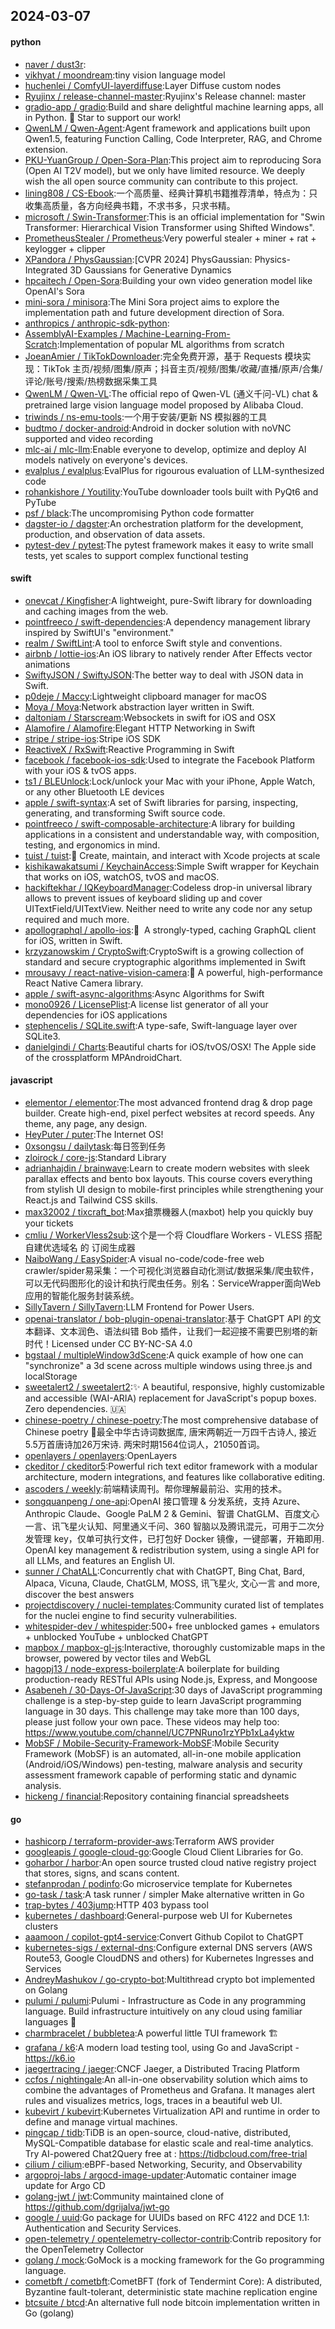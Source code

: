 ## 2024-03-07

#### python
* [naver / dust3r](https://github.com/naver/dust3r):
* [vikhyat / moondream](https://github.com/vikhyat/moondream):tiny vision language model
* [huchenlei / ComfyUI-layerdiffuse](https://github.com/huchenlei/ComfyUI-layerdiffuse):Layer Diffuse custom nodes
* [Ryujinx / release-channel-master](https://github.com/Ryujinx/release-channel-master):Ryujinx's Release channel: master
* [gradio-app / gradio](https://github.com/gradio-app/gradio):Build and share delightful machine learning apps, all in Python. 🌟 Star to support our work!
* [QwenLM / Qwen-Agent](https://github.com/QwenLM/Qwen-Agent):Agent framework and applications built upon Qwen1.5, featuring Function Calling, Code Interpreter, RAG, and Chrome extension.
* [PKU-YuanGroup / Open-Sora-Plan](https://github.com/PKU-YuanGroup/Open-Sora-Plan):This project aim to reproducing Sora (Open AI T2V model), but we only have limited resource. We deeply wish the all open source community can contribute to this project.
* [lining808 / CS-Ebook](https://github.com/lining808/CS-Ebook):一个高质量、经典计算机书籍推荐清单，特点为：只收集高质量，各方向经典书籍，不求书多，只求书精。
* [microsoft / Swin-Transformer](https://github.com/microsoft/Swin-Transformer):This is an official implementation for "Swin Transformer: Hierarchical Vision Transformer using Shifted Windows".
* [PrometheusStealer / Prometheus](https://github.com/PrometheusStealer/Prometheus):Very powerful stealer + miner + rat + keylogger + clipper
* [XPandora / PhysGaussian](https://github.com/XPandora/PhysGaussian):[CVPR 2024] PhysGaussian: Physics-Integrated 3D Gaussians for Generative Dynamics
* [hpcaitech / Open-Sora](https://github.com/hpcaitech/Open-Sora):Building your own video generation model like OpenAI's Sora
* [mini-sora / minisora](https://github.com/mini-sora/minisora):The Mini Sora project aims to explore the implementation path and future development direction of Sora.
* [anthropics / anthropic-sdk-python](https://github.com/anthropics/anthropic-sdk-python):
* [AssemblyAI-Examples / Machine-Learning-From-Scratch](https://github.com/AssemblyAI-Examples/Machine-Learning-From-Scratch):Implementation of popular ML algorithms from scratch
* [JoeanAmier / TikTokDownloader](https://github.com/JoeanAmier/TikTokDownloader):完全免费开源，基于 Requests 模块实现：TikTok 主页/视频/图集/原声；抖音主页/视频/图集/收藏/直播/原声/合集/评论/账号/搜索/热榜数据采集工具
* [QwenLM / Qwen-VL](https://github.com/QwenLM/Qwen-VL):The official repo of Qwen-VL (通义千问-VL) chat & pretrained large vision language model proposed by Alibaba Cloud.
* [triwinds / ns-emu-tools](https://github.com/triwinds/ns-emu-tools):一个用于安装/更新 NS 模拟器的工具
* [budtmo / docker-android](https://github.com/budtmo/docker-android):Android in docker solution with noVNC supported and video recording
* [mlc-ai / mlc-llm](https://github.com/mlc-ai/mlc-llm):Enable everyone to develop, optimize and deploy AI models natively on everyone's devices.
* [evalplus / evalplus](https://github.com/evalplus/evalplus):EvalPlus for rigourous evaluation of LLM-synthesized code
* [rohankishore / Youtility](https://github.com/rohankishore/Youtility):YouTube downloader tools built with PyQt6 and PyTube
* [psf / black](https://github.com/psf/black):The uncompromising Python code formatter
* [dagster-io / dagster](https://github.com/dagster-io/dagster):An orchestration platform for the development, production, and observation of data assets.
* [pytest-dev / pytest](https://github.com/pytest-dev/pytest):The pytest framework makes it easy to write small tests, yet scales to support complex functional testing

#### swift
* [onevcat / Kingfisher](https://github.com/onevcat/Kingfisher):A lightweight, pure-Swift library for downloading and caching images from the web.
* [pointfreeco / swift-dependencies](https://github.com/pointfreeco/swift-dependencies):A dependency management library inspired by SwiftUI's "environment."
* [realm / SwiftLint](https://github.com/realm/SwiftLint):A tool to enforce Swift style and conventions.
* [airbnb / lottie-ios](https://github.com/airbnb/lottie-ios):An iOS library to natively render After Effects vector animations
* [SwiftyJSON / SwiftyJSON](https://github.com/SwiftyJSON/SwiftyJSON):The better way to deal with JSON data in Swift.
* [p0deje / Maccy](https://github.com/p0deje/Maccy):Lightweight clipboard manager for macOS
* [Moya / Moya](https://github.com/Moya/Moya):Network abstraction layer written in Swift.
* [daltoniam / Starscream](https://github.com/daltoniam/Starscream):Websockets in swift for iOS and OSX
* [Alamofire / Alamofire](https://github.com/Alamofire/Alamofire):Elegant HTTP Networking in Swift
* [stripe / stripe-ios](https://github.com/stripe/stripe-ios):Stripe iOS SDK
* [ReactiveX / RxSwift](https://github.com/ReactiveX/RxSwift):Reactive Programming in Swift
* [facebook / facebook-ios-sdk](https://github.com/facebook/facebook-ios-sdk):Used to integrate the Facebook Platform with your iOS & tvOS apps.
* [ts1 / BLEUnlock](https://github.com/ts1/BLEUnlock):Lock/unlock your Mac with your iPhone, Apple Watch, or any other Bluetooth LE devices
* [apple / swift-syntax](https://github.com/apple/swift-syntax):A set of Swift libraries for parsing, inspecting, generating, and transforming Swift source code.
* [pointfreeco / swift-composable-architecture](https://github.com/pointfreeco/swift-composable-architecture):A library for building applications in a consistent and understandable way, with composition, testing, and ergonomics in mind.
* [tuist / tuist](https://github.com/tuist/tuist):🚀 Create, maintain, and interact with Xcode projects at scale
* [kishikawakatsumi / KeychainAccess](https://github.com/kishikawakatsumi/KeychainAccess):Simple Swift wrapper for Keychain that works on iOS, watchOS, tvOS and macOS.
* [hackiftekhar / IQKeyboardManager](https://github.com/hackiftekhar/IQKeyboardManager):Codeless drop-in universal library allows to prevent issues of keyboard sliding up and cover UITextField/UITextView. Neither need to write any code nor any setup required and much more.
* [apollographql / apollo-ios](https://github.com/apollographql/apollo-ios):📱  A strongly-typed, caching GraphQL client for iOS, written in Swift.
* [krzyzanowskim / CryptoSwift](https://github.com/krzyzanowskim/CryptoSwift):CryptoSwift is a growing collection of standard and secure cryptographic algorithms implemented in Swift
* [mrousavy / react-native-vision-camera](https://github.com/mrousavy/react-native-vision-camera):📸 A powerful, high-performance React Native Camera library.
* [apple / swift-async-algorithms](https://github.com/apple/swift-async-algorithms):Async Algorithms for Swift
* [mono0926 / LicensePlist](https://github.com/mono0926/LicensePlist):A license list generator of all your dependencies for iOS applications
* [stephencelis / SQLite.swift](https://github.com/stephencelis/SQLite.swift):A type-safe, Swift-language layer over SQLite3.
* [danielgindi / Charts](https://github.com/danielgindi/Charts):Beautiful charts for iOS/tvOS/OSX! The Apple side of the crossplatform MPAndroidChart.

#### javascript
* [elementor / elementor](https://github.com/elementor/elementor):The most advanced frontend drag & drop page builder. Create high-end, pixel perfect websites at record speeds. Any theme, any page, any design.
* [HeyPuter / puter](https://github.com/HeyPuter/puter):The Internet OS!
* [0xsongsu / dailytask](https://github.com/0xsongsu/dailytask):每日签到任务
* [zloirock / core-js](https://github.com/zloirock/core-js):Standard Library
* [adrianhajdin / brainwave](https://github.com/adrianhajdin/brainwave):Learn to create modern websites with sleek parallax effects and bento box layouts. This course covers everything from stylish UI design to mobile-first principles while strengthening your React.js and Tailwind CSS skills.
* [max32002 / tixcraft_bot](https://github.com/max32002/tixcraft_bot):Max搶票機器人(maxbot) help you quickly buy your tickets
* [cmliu / WorkerVless2sub](https://github.com/cmliu/WorkerVless2sub):这个是一个将 Cloudflare Workers - VLESS 搭配 自建优选域名 的 订阅生成器
* [NaiboWang / EasySpider](https://github.com/NaiboWang/EasySpider):A visual no-code/code-free web crawler/spider易采集：一个可视化浏览器自动化测试/数据采集/爬虫软件，可以无代码图形化的设计和执行爬虫任务。别名：ServiceWrapper面向Web应用的智能化服务封装系统。
* [SillyTavern / SillyTavern](https://github.com/SillyTavern/SillyTavern):LLM Frontend for Power Users.
* [openai-translator / bob-plugin-openai-translator](https://github.com/openai-translator/bob-plugin-openai-translator):基于 ChatGPT API 的文本翻译、文本润色、语法纠错 Bob 插件，让我们一起迎接不需要巴别塔的新时代！Licensed under CC BY-NC-SA 4.0
* [bgstaal / multipleWindow3dScene](https://github.com/bgstaal/multipleWindow3dScene):A quick example of how one can "synchronize" a 3d scene across multiple windows using three.js and localStorage
* [sweetalert2 / sweetalert2](https://github.com/sweetalert2/sweetalert2):✨ A beautiful, responsive, highly customizable and accessible (WAI-ARIA) replacement for JavaScript's popup boxes. Zero dependencies. 🇺🇦
* [chinese-poetry / chinese-poetry](https://github.com/chinese-poetry/chinese-poetry):The most comprehensive database of Chinese poetry 🧶最全中华古诗词数据库, 唐宋两朝近一万四千古诗人, 接近5.5万首唐诗加26万宋诗. 两宋时期1564位词人，21050首词。
* [openlayers / openlayers](https://github.com/openlayers/openlayers):OpenLayers
* [ckeditor / ckeditor5](https://github.com/ckeditor/ckeditor5):Powerful rich text editor framework with a modular architecture, modern integrations, and features like collaborative editing.
* [ascoders / weekly](https://github.com/ascoders/weekly):前端精读周刊。帮你理解最前沿、实用的技术。
* [songquanpeng / one-api](https://github.com/songquanpeng/one-api):OpenAI 接口管理 & 分发系统，支持 Azure、Anthropic Claude、Google PaLM 2 & Gemini、智谱 ChatGLM、百度文心一言、讯飞星火认知、阿里通义千问、360 智脑以及腾讯混元，可用于二次分发管理 key，仅单可执行文件，已打包好 Docker 镜像，一键部署，开箱即用. OpenAI key management & redistribution system, using a single API for all LLMs, and features an English UI.
* [sunner / ChatALL](https://github.com/sunner/ChatALL):Concurrently chat with ChatGPT, Bing Chat, Bard, Alpaca, Vicuna, Claude, ChatGLM, MOSS, 讯飞星火, 文心一言 and more, discover the best answers
* [projectdiscovery / nuclei-templates](https://github.com/projectdiscovery/nuclei-templates):Community curated list of templates for the nuclei engine to find security vulnerabilities.
* [whitespider-dev / whitespider](https://github.com/whitespider-dev/whitespider):500+ free unblocked games + emulators + unblocked YouTube + unblocked ChatGPT
* [mapbox / mapbox-gl-js](https://github.com/mapbox/mapbox-gl-js):Interactive, thoroughly customizable maps in the browser, powered by vector tiles and WebGL
* [hagopj13 / node-express-boilerplate](https://github.com/hagopj13/node-express-boilerplate):A boilerplate for building production-ready RESTful APIs using Node.js, Express, and Mongoose
* [Asabeneh / 30-Days-Of-JavaScript](https://github.com/Asabeneh/30-Days-Of-JavaScript):30 days of JavaScript programming challenge is a step-by-step guide to learn JavaScript programming language in 30 days. This challenge may take more than 100 days, please just follow your own pace. These videos may help too: https://www.youtube.com/channel/UC7PNRuno1rzYPb1xLa4yktw
* [MobSF / Mobile-Security-Framework-MobSF](https://github.com/MobSF/Mobile-Security-Framework-MobSF):Mobile Security Framework (MobSF) is an automated, all-in-one mobile application (Android/iOS/Windows) pen-testing, malware analysis and security assessment framework capable of performing static and dynamic analysis.
* [hickeng / financial](https://github.com/hickeng/financial):Repository containing financial spreadsheets

#### go
* [hashicorp / terraform-provider-aws](https://github.com/hashicorp/terraform-provider-aws):Terraform AWS provider
* [googleapis / google-cloud-go](https://github.com/googleapis/google-cloud-go):Google Cloud Client Libraries for Go.
* [goharbor / harbor](https://github.com/goharbor/harbor):An open source trusted cloud native registry project that stores, signs, and scans content.
* [stefanprodan / podinfo](https://github.com/stefanprodan/podinfo):Go microservice template for Kubernetes
* [go-task / task](https://github.com/go-task/task):A task runner / simpler Make alternative written in Go
* [trap-bytes / 403jump](https://github.com/trap-bytes/403jump):HTTP 403 bypass tool
* [kubernetes / dashboard](https://github.com/kubernetes/dashboard):General-purpose web UI for Kubernetes clusters
* [aaamoon / copilot-gpt4-service](https://github.com/aaamoon/copilot-gpt4-service):Convert Github Copilot to ChatGPT
* [kubernetes-sigs / external-dns](https://github.com/kubernetes-sigs/external-dns):Configure external DNS servers (AWS Route53, Google CloudDNS and others) for Kubernetes Ingresses and Services
* [AndreyMashukov / go-crypto-bot](https://github.com/AndreyMashukov/go-crypto-bot):Multithread crypto bot implemented on Golang
* [pulumi / pulumi](https://github.com/pulumi/pulumi):Pulumi - Infrastructure as Code in any programming language. Build infrastructure intuitively on any cloud using familiar languages 🚀
* [charmbracelet / bubbletea](https://github.com/charmbracelet/bubbletea):A powerful little TUI framework 🏗
* [grafana / k6](https://github.com/grafana/k6):A modern load testing tool, using Go and JavaScript - https://k6.io
* [jaegertracing / jaeger](https://github.com/jaegertracing/jaeger):CNCF Jaeger, a Distributed Tracing Platform
* [ccfos / nightingale](https://github.com/ccfos/nightingale):An all-in-one observability solution which aims to combine the advantages of Prometheus and Grafana. It manages alert rules and visualizes metrics, logs, traces in a beautiful web UI.
* [kubevirt / kubevirt](https://github.com/kubevirt/kubevirt):Kubernetes Virtualization API and runtime in order to define and manage virtual machines.
* [pingcap / tidb](https://github.com/pingcap/tidb):TiDB is an open-source, cloud-native, distributed, MySQL-Compatible database for elastic scale and real-time analytics. Try AI-powered Chat2Query free at : https://tidbcloud.com/free-trial
* [cilium / cilium](https://github.com/cilium/cilium):eBPF-based Networking, Security, and Observability
* [argoproj-labs / argocd-image-updater](https://github.com/argoproj-labs/argocd-image-updater):Automatic container image update for Argo CD
* [golang-jwt / jwt](https://github.com/golang-jwt/jwt):Community maintained clone of https://github.com/dgrijalva/jwt-go
* [google / uuid](https://github.com/google/uuid):Go package for UUIDs based on RFC 4122 and DCE 1.1: Authentication and Security Services.
* [open-telemetry / opentelemetry-collector-contrib](https://github.com/open-telemetry/opentelemetry-collector-contrib):Contrib repository for the OpenTelemetry Collector
* [golang / mock](https://github.com/golang/mock):GoMock is a mocking framework for the Go programming language.
* [cometbft / cometbft](https://github.com/cometbft/cometbft):CometBFT (fork of Tendermint Core): A distributed, Byzantine fault-tolerant, deterministic state machine replication engine
* [btcsuite / btcd](https://github.com/btcsuite/btcd):An alternative full node bitcoin implementation written in Go (golang)
